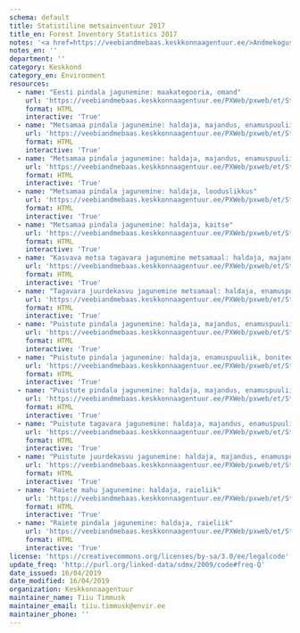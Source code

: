 ```yaml
---
schema: default
title: Statistiline metsainventuur 2017
title_en: Forest Inventory Statistics 2017
notes: '<a href=https://veebiandmebaas.keskkonnaagentuur.ee/>Andmekogust</a> leiab infot statistilise metsainventuuri (SMI) andmete kohta.'
notes_en: ''
department: ''
category: Keskkond
category_en: Environment
resources:
  - name: "Eesti pindala jagunemine: maakategooria, omand"
    url: 'https://veebiandmebaas.keskkonnaagentuur.ee/PXWeb/pxweb/et/Statistiline%20metsainventuur%20(2017)/-/t010_maakategooria.px/'
    format: HTML
    interactive: 'True'
  - name: "Metsamaa pindala jagunemine: haldaja, majandus, enamuspuuliik"
    url: 'https://veebiandmebaas.keskkonnaagentuur.ee/PXWeb/pxweb/et/Statistiline%20metsainventuur%20(2017)/-/t021_metsapindala.px/'
    format: HTML
    interactive: 'True'
  - name: "Metsamaa pindala jagunemine: haldaja, majandus, enamuspuuliik, arenguklass"
    url: 'https://veebiandmebaas.keskkonnaagentuur.ee/PXWeb/pxweb/et/Statistiline%20metsainventuur%20(2017)/-/t022_arenguklassidb.px/'
    format: HTML
    interactive: 'True'
  - name: "Metsamaa pindala jagunemine: haldaja, looduslikkus"
    url: 'https://veebiandmebaas.keskkonnaagentuur.ee/PXWeb/pxweb/et/Statistiline%20metsainventuur%20(2017)/-/t023_metsmaalooduslikkus.px/'
    format: HTML
    interactive: 'True'
  - name: "Metsamaa pindala jagunemine: haldaja, kaitse"
    url: 'https://veebiandmebaas.keskkonnaagentuur.ee/PXWeb/pxweb/et/Statistiline%20metsainventuur%20(2017)/-/t024_metsmaakaitse.px/'
    format: HTML
    interactive: 'True'
  - name: "Kasvava metsa tagavara jagunemine metsamaal: haldaja, majandus, enamuspuuliik"
    url: 'https://veebiandmebaas.keskkonnaagentuur.ee/PXWeb/pxweb/et/Statistiline%20metsainventuur%20(2017)/-/t030_metsatagavara.px/'
    format: HTML
    interactive: 'True'
  - name: "Tagavara juurdekasvu jagunemine metsamaal: haldaja, enamuspuuliik"
    url: 'https://veebiandmebaas.keskkonnaagentuur.ee/PXWeb/pxweb/et/Statistiline%20metsainventuur%20(2017)/-/t031_metsajuurdekasv.px/'
    format: HTML
    interactive: 'True'
  - name: "Puistute pindala jagunemine: haldaja, majandus, enamuspuuliik"
    url: 'https://veebiandmebaas.keskkonnaagentuur.ee/PXWeb/pxweb/et/Statistiline%20metsainventuur%20(2017)/-/t041_puistutepindala.px/'
    format: HTML
    interactive: 'True'
  - name: "Puistute pindala jagunemine: haldaja, enamuspuuliik, boniteediklass"
    url: 'https://veebiandmebaas.keskkonnaagentuur.ee/PXWeb/pxweb/et/Statistiline%20metsainventuur%20(2017)/-/t042_boniteediklassid.px/'
    format: HTML
    interactive: 'True'
  - name: "Puistute pindala jagunemine: haldaja, majandus, enamuspuuliik, vanusklass"
    url: 'https://veebiandmebaas.keskkonnaagentuur.ee/PXWeb/pxweb/et/Statistiline%20metsainventuur%20(2017)/-/t042_vanusklassid.px/'
    format: HTML
    interactive: 'True'
  - name: "Puistute tagavara jagunemine: haldaja, majandus, enamuspuuliik"
    url: 'https://veebiandmebaas.keskkonnaagentuur.ee/PXWeb/pxweb/et/Statistiline%20metsainventuur%20(2017)/-/t050_puistutetagavara.px/'
    format: HTML
    interactive: 'True'
  - name: "Puistute juurdekasvu jagunemine: haldaja, majandus, enamuspuuliik"
    url: 'https://veebiandmebaas.keskkonnaagentuur.ee/PXWeb/pxweb/et/Statistiline%20metsainventuur%20(2017)/-/t051_puistutejuurdekasv.px/'
    format: HTML
    interactive: 'True'
  - name: "Raiete mahu jagunemine: haldaja, raieliik"
    url: 'https://veebiandmebaas.keskkonnaagentuur.ee/PXWeb/pxweb/et/Statistiline%20metsainventuur%20(2017)/-/t070_raiemahtb.px/'
    format: HTML
    interactive: 'True'
  - name: "Raiete pindala jagunemine: haldaja, raieliik"
    url: 'https://veebiandmebaas.keskkonnaagentuur.ee/PXWeb/pxweb/et/Statistiline%20metsainventuur%20(2017)/-/t071_raiepindala.px/'
    format: HTML
    interactive: 'True'
license: 'https://creativecommons.org/licenses/by-sa/3.0/ee/legalcode'
update_freq: 'http://purl.org/linked-data/sdmx/2009/code#freq-Q'
date_issued: 16/04/2019
date_modified: 16/04/2019
organization: Keskkonnaagentuur
maintainer_name: Tiiu Timmusk
maintainer_email: tiiu.timmusk@envir.ee
maintainer_phone: ''
---
```

